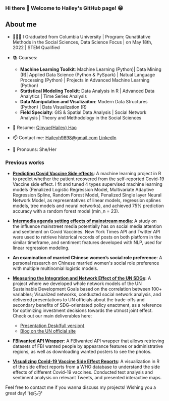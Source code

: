 ### Hi there 👋 Welcome to Hailey's GitHub page! 😁

## About me
- 👩🏻‍🎓 I Graduated from Columbia University | Program: Qunatitative Methods in the Social Sciences, Data Science Focus | on May 18th, 2022 | STEM Qualified
- 📚 Courses:  
  - **Machine Learning Toolkit**: Machine Learning (Python)| Data Mining (R)| Applied Data Science (Python & PySpark) | Natual Language Processing (Python) | Projects in Advanced Machine Learning (Python)       
  - **Statistical Modeling Toolkit**: Data Analysis in R | Advanced Data Analytics | Time Series Analysis        
  - **Data Manipulation and Visulizaiton**: Modern Data Structures (Python) | Data Visualization (R)        
  - **Field Specialty**: GIS & Spatial Data Analysis | Social Network Analysis | Theory and Methodology in the Social Sciences        

- 📝 Resume: [Qinyue(Hailey) Hao](https://github.com/HaileyHao/HaileyHao/blob/main/resume_Qinyue%20Hao%20(DS).pdf)
- 📫 Contact me: [Haileyh9898@gmail.com](Haileyh9898@gmail.com)
              [LinkedIn](https://www.linkedin.com/in/qinyue-hailey-hao-883745174/)
- 🔆 Pronouns: She/Her



### Previous works

- **[Predicting Covid Vaccine Side effects](https://github.com/HaileyHao/Predicting-Covid-Vax-Side-Effects)**: A machine learning project in R to predict whether the patient recovered from the self-reported Covid-19 Vaccine side effect. I fit and tuned 4 types supervised machine learning models (Penalized Logistic Regression Model, Multivariate Adaptive Regression Spline, Random Forest Model, Penalized Single layer Neural Network Model, as representatives of linear models, regression splines models, tree models and neural networks), and achieved 75% prediction accuracy with a random forest model (min_n = 23).

- **[Intermedia agenda setting effects of mainstream media](https://github.com/HaileyHao/Agenda-setting/blob/main/Intermedia%20agenda%20setting%20effects%20of%20mainstream%20media.pdf)**: A study on the influence mainstreet media potentially has on social media attention and sentiment on Covid Vaccines. New York Times API and Twitter API were used to retrieve historical records of posts on both platform in the similar timeframe, and sentiment features developed with NLP, used for linear regression modeling.

- **An examination of married Chinese women’s social role preference**: A personal research on Chinese married women's social role preference with multiple multinomial logistic models.

- **[Measuring the Integration and Network Effect of the UN SDGs](https://github.com/HaileyHao/G5055_Practicum_Project2):**  A project where we developed whole network models of the UN Sustainable Development Goals based on the correlation between 100+ variables; Visualized networks, conducted social network analysis, and delivered presentations to UN officials about the trade-offs and secondary benefits of SDG-orientated policy enactment, as a reference for optimizing investment decisions towards the utmost joint effect.
Check out our main deliverables here: 
  - [Presentation Desk(full version)](https://github.com/HaileyHao/G5055_Practicum_Project2/blob/main/G5055%20Project%202%20Deck%20.pdf)  
  - [Blog on the UN official site](https://www.jointsdgfund.org/article/measuring-integration-and-network-effect-sdgs) 
      
- **[FBIwanted API Wrapper](https://github.com/HaileyHao/FBIwanted)**: A FBIwanted API wrapper that allows retrieving datasets of FBI wanted people by appearance features or administrative regions, as well as downloading wanted posters to see the photos.  

- **[Visualizing Covid-19 Vaccine Side Effect Reports](https://github.com/HaileyHao/Group_L_VaccineSideeffect)**: A visualization in R of the side effect reports from a WHO database to understand the side effects of different Covid-19 vaccines. Conducted text analysis and sentiment analysis on relevant Tweets, and presented interactive maps.         
<!-- - **[Predicting Covid-19 Vaccine Side Effect Reports]()**:  -->

<!--     - An NLP project on modern music lyrics, exploring the sentiment of songs of different genres;-->
<!--     - An Machine Learning/Deep Learning Project on predciting customer orders based on their previous purchases.-->

Feel free to contact me if you wanna discuss my projects! Wishing you a great day! ⁽(◍˃̵͈̑ᴗ˂̵͈̑)⁽
